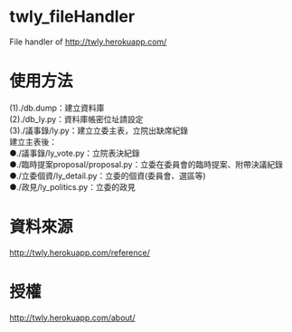 twly_fileHandler
==========

File handler of http://twly.herokuapp.com/

使用方法
======
(1)./db.dump：建立資料庫	
(2)./db_ly.py：資料庫帳密位址請設定		
(3)./議事錄/ly.py：建立立委主表，立院出缺席紀錄		
	建立主表後：		
	●./議事錄/ly_vote.py：立院表決紀錄		
	●./臨時提案proposal/proposal.py：立委在委員會的臨時提案、附帶決議紀錄		
	●./立委個資/ly_detail.py：立委的個資(委員會、選區等)		
	●./政見/ly_politics.py：立委的政見		

資料來源
======
http://twly.herokuapp.com/reference/

授權
======
http://twly.herokuapp.com/about/
